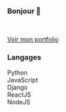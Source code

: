 ### Bonjour 👋
</br>

[Voir mon portfolio](http://tbonnard.onrender.com/)
</br>

### Langages
Python
</br>JavaScript
</br>Django
</br>ReactJS
</br>NodeJS
